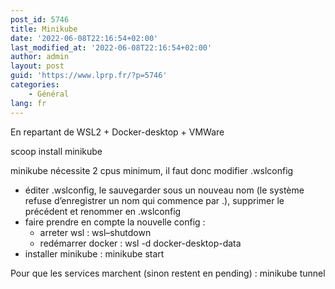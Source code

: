 ```yaml
---
post_id: 5746
title: Minikube
date: '2022-06-08T22:16:54+02:00'
last_modified_at: '2022-06-08T22:16:54+02:00'
author: admin
layout: post
guid: 'https://www.lprp.fr/?p=5746'
categories:
    - Général
lang: fr
---
```


En repartant de WSL2 + Docker-desktop + VMWare

scoop install minikube

minikube nécessite 2 cpus minimum, il faut donc modifier .wslconfig

- éditer .wslconfig, le sauvegarder sous un nouveau nom (le système refuse d’enregistrer un nom qui commence par .), supprimer le précédent et renommer en .wslconfig
- faire prendre en compte la nouvelle config : 
    - arreter wsl : wsl–shutdown
    - redémarrer docker : wsl -d docker-desktop-data
- installer minikube : minikube start

Pour que les services marchent (sinon restent en pending) : minikube tunnel